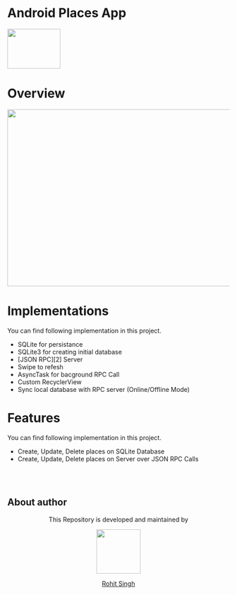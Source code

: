 # Android Places App
<img width="120" height="90" src="https://user-images.githubusercontent.com/11274840/80289878-774f8b80-86f6-11ea-8ba5-d57b9d9884d4.jpg">

# Overview 
<p align="center"><img width ="800" height="400" src="https://user-images.githubusercontent.com/11274840/80295525-3a03f180-8728-11ea-940d-d2cec26c0bf5.png"></p>

# Implementations
You can find following implementation in this project.

 - SQLite for persistance
 - SQLite3 for creating initial database
 - [JSON RPC][2] Server
 - Swipe to refesh
 - AsyncTask for bacground RPC Call
 - Custom RecyclerView 
 - Sync local database with RPC server (Online/Offline Mode)
 
 # Features
You can find following implementation in this project.

 - Create, Update, Delete places on SQLite Database
 - Create, Update, Delete places on Server over JSON RPC Calls
 
 </br></br>
## About author
<p align="center">This Repository is developed and maintained by </p>
<p align="center">
  <a href="https://stackoverflow.com/users/4700156/rohit-singh?tab=profile"><img width="100" height="100" src="https://user-images.githubusercontent.com/11274840/30627155-38952a30-9dec-11e7-9072-a00d9a86bdb8.gif">
</p></a>
<a href="https://stackoverflow.com/users/4700156/rohit-singh?tab=profile">
<p align="center">
  Rohit Singh
</p>
</a>
